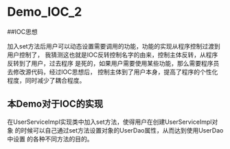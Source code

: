 # Demo_IOC_2

##IOC思想

加入set方法后用户可以动态设置需要调用的功能，功能的实现从程序控制过渡到用户控制了，
我猜测这也就是IOC反转控制名字的由来，控制主体反转，从程序反转到了用户，过去程序
是死的，如果用户需要使用某些功能，那么需要程序员去修改源代码，经过IOC思想后，
控制主体到了用户本身，提高了程序的个性化程度，同时减少了耦合程度。

## 本Demo对于IOC的实现
  在UserServiceImpl实现类中加入set方法，使得用户在创建UserServiceImpl对象
  的时候可以自己通过set方法设置对象的UserDao属性，从而达到使用UserDao中设置
  的各种不同方法的目的。